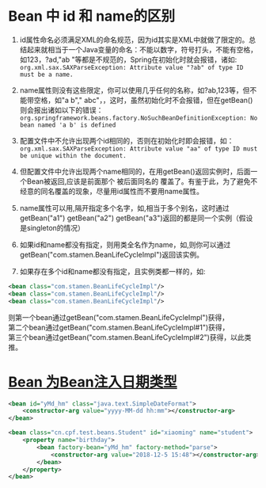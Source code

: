 
# Bean 中 id 和 name的区别 

1. id属性命名必须满足XML的命名规范，因为id其实是XML中就做了限定的。总结起来就相当于一个Java变量的命名：不能以数字，符号打头，不能有空格，如123，?ad,"ab "等都是不规范的，Spring在初始化时就会报错，诸如:
`org.xml.sax.SAXParseException: Attribute value "?ab" of type ID must be a name.`

2. name属性则没有这些限定，你可以使用几乎任何的名称，如?ab,123等，但不能带空格，如"a b"," abc"，，这时，虽然初始化时不会报错，但在getBean()则会报出诸如以下的错误：  
`org.springframework.beans.factory.NoSuchBeanDefinitionException: No bean named 'a b' is defined`

3. 配置文件中不允许出现两个id相同的<bean>，否则在初始化时即会报错，如：
`org.xml.sax.SAXParseException: Attribute value "aa" of type ID must be unique within the document.`  

4. 但配置文件中允许出现两个name相同的<bean>，在用getBean()返回实例时，后面一个Bean被返回,应该是前面那个 <bean>被后面同名的 <bean>覆盖了。有鉴于此，为了避免不经意的同名覆盖的现象，尽量用id属性而不要用name属性。  

5. name属性可以用,隔开指定多个名字，如<bean name="b1,b2,b3">,相当于多个别名，这时通过getBean("a1") getBean("a2") getBean("a3")返回的都是同一个实例（假设是singleton的情况）  

6. 如果id和name都没有指定，则用类全名作为name，如<bean class="com.stamen.BeanLifeCycleImpl">,则你可以通过  
getBean("com.stamen.BeanLifeCycleImpl")返回该实例。  

7. 如果存在多个id和name都没有指定，且实例类都一样的<bean>，如:  
```xml
<bean class="com.stamen.BeanLifeCycleImpl"/>
<bean class="com.stamen.BeanLifeCycleImpl"/>
<bean class="com.stamen.BeanLifeCycleImpl"/>
```
则第一个bean通过getBean("com.stamen.BeanLifeCycleImpl")获得，  
第二个bean通过getBean("com.stamen.BeanLifeCycleImpl#1")获得，  
第三个bean通过getBean("com.stamen.BeanLifeCycleImpl#2")获得，以此类推。  

# [Bean 为Bean注入日期类型](https://blog.csdn.net/u013216156/article/details/78626440)

```xml
<bean id="yMd_hm" class="java.text.SimpleDateFormat">
    <constructor-arg value="yyyy-MM-dd hh:mm"></constructor-arg>
</bean>

<bean class="cn.cpf.test.beans.Student" id="xiaoming" name="student">
    <property name="birthday">
        <bean factory-bean="yMd_hm" factory-method="parse">
            <constructor-arg value="2018-12-5 15:48"></constructor-arg>
        </bean>
    </property>
</bean>
```
